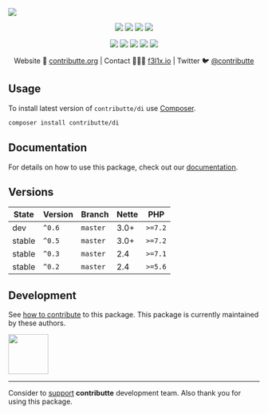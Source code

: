 ![](https://heatbadger.now.sh/github/readme/contributte/di/)

<p align=center>
  <a href="https://github.com/contributte/di/actions"><img src="https://badgen.net/github/checks/contributte/di/master?cache=300"></a>
  <a href="https://coveralls.io/r/contributte/di"><img src="https://badgen.net/coveralls/c/github/contributte/di?cache=300"></a>
  <a href="https://packagist.org/packages/contributte/di"><img src="https://badgen.net/packagist/dm/contributte/di"></a>
  <a href="https://packagist.org/packages/contributte/di"><img src="https://badgen.net/packagist/v/contributte/di"></a>
</p>
<p align=center>
  <a href="https://packagist.org/packages/contributte/di"><img src="https://badgen.net/packagist/php/contributte/di"></a>
  <a href="https://github.com/contributte/di"><img src="https://badgen.net/github/license/contributte/di"></a>
  <a href="https://bit.ly/ctteg"><img src="https://badgen.net/badge/support/gitter/cyan"></a>
  <a href="https://bit.ly/cttfo"><img src="https://badgen.net/badge/support/forum/yellow"></a>
  <a href="https://contributte.org/partners.html"><img src="https://badgen.net/badge/sponsor/donations/F96854"></a>
</p>

<p align=center>
Website 🚀 <a href="https://contributte.org">contributte.org</a> | Contact 👨🏻‍💻 <a href="https://f3l1x.io">f3l1x.io</a> | Twitter 🐦 <a href="https://twitter.com/contributte">@contributte</a>
</p>

## Usage

To install latest version of `contributte/di` use [Composer](https://getcomposer.com).

```bash
composer install contributte/di
```

## Documentation

For details on how to use this package, check out our [documentation](.docs).

## Versions

| State       | Version | Branch   | Nette | PHP     |
|-------------|---------|----------|-------|---------|
| dev         | `^0.6`  | `master` | 3.0+  | `>=7.2` |
| stable      | `^0.5`  | `master` | 3.0+  | `>=7.2` |
| stable      | `^0.3`  | `master` | 2.4   | `>=7.1` |
| stable      | `^0.2`  | `master` | 2.4   | `>=5.6` |

## Development

See [how to contribute](https://contributte.org) to this package. This package is currently maintained by these authors.

<a href="https://github.com/f3l1x">
    <img width="80" height="80" src="https://avatars2.githubusercontent.com/u/538058?v=3&s=80">
</a>

-----

Consider to [support](https://contributte.org/partners) **contributte** development team.
Also thank you for using this package.
